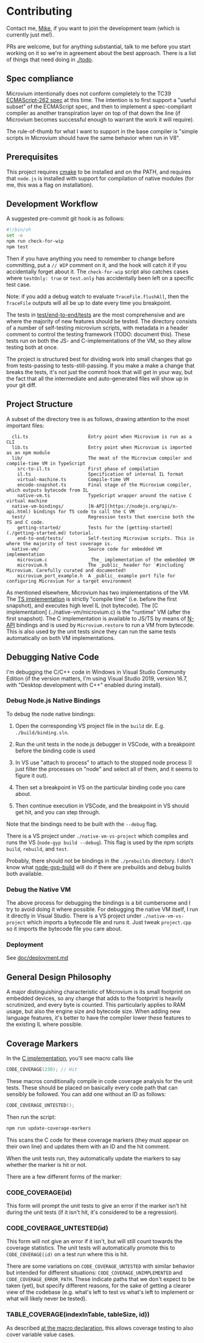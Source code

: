 # Contributing

Contact me, [Mike](mailto:mike@coder-mike.com), if you want to join the development team (which is currently just me!).

PRs are welcome, but for anything substantial, talk to me before you start working on it so we're in agreement about the best approach. There is a list of things that need doing in [./todo](../todo).

## Spec compliance

Microvium intentionally does not conform completely to the TC39 [ECMAScript-262 spec](https://www.ecma-international.org/publications-and-standards/standards/ecma-262/) at this time. The intention is to first support a "useful subset" of the ECMAScript spec, and then to implement a spec-compliant compiler as another transpiration layer on top of that down the line (if Microvium becomes successful enough to warrant the work it will require).

The rule-of-thumb for what I want to support in the base compiler is "simple scripts in Microvium should have the same behavior when run in V8".

## Prerequisites

This project requires [cmake](https://cmake.org) to be installed and on the PATH, and requires that `node.js` is installed with support for compilation of native modules (for me, this was a flag on installation).

## Development Workflow

A suggested pre-commit git hook is as follows:

```sh
#!/bin/sh
set -e
npm run check-for-wip
npm test
```

Then if you have anything you need to remember to change before committing, put a `// WIP` comment on it, and the hook will catch it if you accidentally forget about it. The `check-for-wip` script also catches cases where `testOnly: true` or `test.only` has accidentally been left on a specific test case.

Note: if you add a debug watch to evaluate `TraceFile.flushAll`, then the `TraceFile` outputs will all be up to date every time you breakpoint.

The tests in [test/end-to-end/tests](../test/end-to-end/tests) are the most comprehensive and are where the majority of new features should be tested. The directory consists of a number of self-testing microvium scripts, with metadata in a header comment to control the testing framework (TODO: document this). These tests run on both the JS- and C-implementations of the VM, so they allow testing both at once.

The project is structured best for dividing work into small changes that go from tests-passing to tests-still-passing. If you make a make a change that breaks the tests, it's not just the commit hook that will get in your way, but the fact that all the intermediate and auto-generated files will show up in your git diff.

## Project Structure

A subset of the directory tree is as follows, drawing attention to the most important files:

```
  cli.ts                      Entry point when Microvium is run as a CLI
  lib.ts                      Entry point when Microvium is imported as an npm module
  lib/                        The meat of the Microvium compiler and compile-time VM in TypeScript
    src-to-il.ts              First phase of compilation
    il.ts                     Specification of internal IL format
    virtual-machine.ts        Compile-time VM
    encode-snapshot.ts        Final stage of the Microvium compiler, which outputs bytecode from IL
    native-vm.ts              TypeScript wrapper around the native C virtual machine
  native-vm-bindings/         [N-API](https://nodejs.org/api/n-api.html) bindings for TS code to call the C VM
  test/                       Regression tests that exercise both the TS and C code.
    getting-started/          Tests for the [getting-started](./getting-started.md) tutorial.
    end-to-end/tests/         Self-testing Microvium scripts. This is where the majority of test coverage is.
  native-vm/                  Source code for embedded VM implementation
    microvium.c               _The_ implementation of the embedded VM
    microvium.h               The _public_ header for `#including` Microvium. Carefully curated and documented!
    microvium_port_example.h  A _public_ example port file for configuring Microvium for a target environment
```

As mentioned elsewhere, Microvium has two implementations of the VM. The [TS implementation](../lib/virtual-machine.ts) is strictly "compile time" (i.e. before the first snapshot), and executes high level IL (not bytecode). The [C implementation] (../native-vm/microvium.c) is the "runtime" VM (after the first snapshot). The C implementation is available to JS/TS by means of [N-API](https://nodejs.org/api/n-api.html) bindings and is used by `Microvium.restore` to run a VM from bytecode. This is also used by the unit tests since they can run the same tests automatically on both VM implementations.

## Debugging Native Code

I'm debugging the C/C++ code in Windows in Visual Studio Community Edition (if the version matters, I'm using Visual Studio 2019, version 16.7, with "Desktop development with C++" enabled during install).

### Debug Node.js Native Bindings

To debug the node native bindings:

  1. Open the corresponding VS project file in the `build` dir. E.g. `./build/binding.sln`.

  2. Run the unit tests in the node.js debugger in VSCode, with a breakpoint before the binding code is used

  3. In VS use "attach to process" to attach to the stopped node process (I just filter the processes on "node" and select all of them, and it seems to figure it out).

  4. Then set a breakpoint in VS on the particular binding code you care about.

  5. Then continue execution in VSCode, and the breakpoint in VS should get hit, and you can step through.

Note that the bindings need to be built with the `--debug` flag.

There is a VS project under `./native-vm-vs-project` which compiles and runs the VS (`node-gyp build --debug`). This flag is used by the npm scripts `build`, `rebuild`, and `test`.

Probably, there should not be bindings in the `./prebuilds` directory. I don't know what [node-gyp-build](https://github.com/prebuild/node-gyp-build) will do if there are prebuilds and debug builds both available.


### Debug the Native VM

The above process for debugging the bindings is a bit cumbersome and I try to avoid doing it where possible. For debugging the native VM itself, I run it directly in Visual Studio. There is a VS project under `./native-vm-vs-project` which imports a bytecode file and runs it. Just tweak `project.cpp` so it imports the bytecode file you care about.

### Deployment

See [doc/deployment.md](./deployment.md)


## General Design Philosophy

A major distinguishing characteristic of Microvium is its small footprint on embedded devices, so any change that adds to the footprint is heavily scrutinized, and every byte is counted. This particularly applies to RAM usage, but also the engine size and bytecode size. When adding new language features, it's better to have the compiler lower these features to the existing IL where possible.


## Coverage Markers

In the [C implementation](../native-vm/microvium.c), you'll see macro calls like

```c
CODE_COVERAGE(230); // Hit
```

These macros conditionally compile in code coverage analysis for the unit tests. These should be placed on basically every code path that can sensibly be followed. You can add one without an ID as follows:

```c
CODE_COVERAGE_UNTESTED();
```

Then run the script:

```sh
npm run update-coverage-markers
```

This scans the C code for these coverage markers (they must appear on their own line) and updates them with an ID and the hit comment.

When the unit tests run, they automatically update the markers to say whether the marker is hit or not.

There are a few different forms of the marker:

### CODE_COVERAGE(id)

This form will prompt the unit tests to give an error if the marker isn't hit during the unit tests (if it isn't hit, it's considered to be a regression).

### CODE_COVERAGE_UNTESTED(id)

This form will not give an error if it isn't, but will still count towards the coverage statistics. The unit tests will automatically promote this to `CODE_COVERAGE(id)` on a test run where this is hit.

There are some variations on `CODE_COVERAGE_UNTESTED` with similar behavior but intended for different situations: `CODE_COVERAGE_UNIMPLEMENTED` and `CODE_COVERAGE_ERROR_PATH`. These indicate paths that we don't expect to be taken (yet), but specify different reasons, for the sake of getting a clearer view of the codebase (e.g. what's left to test vs what's left to implement or what will likely never be tested).

### TABLE_COVERAGE(indexInTable, tableSize, id))

As described [at the macro declaration](../native-vm/microvium_internals.h#L251), this allows coverage testing to also cover variable value cases.

